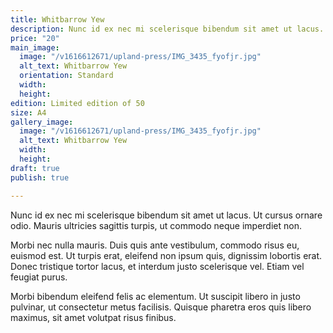 ```yaml
---
title: Whitbarrow Yew
description: Nunc id ex nec mi scelerisque bibendum sit amet ut lacus.
price: "20"
main_image:
  image: "/v1616612671/upland-press/IMG_3435_fyofjr.jpg"
  alt_text: Whitbarrow Yew
  orientation: Standard
  width: 
  height: 
edition: Limited edition of 50
size: A4
gallery_image:
  image: "/v1616612671/upland-press/IMG_3435_fyofjr.jpg"
  alt_text: Whitbarrow Yew
  width: 
  height: 
draft: true
publish: true

---
```

Nunc id ex nec mi scelerisque bibendum sit amet ut lacus. Ut cursus ornare odio. Mauris ultricies sagittis turpis, ut commodo neque imperdiet non. 

Morbi nec nulla mauris. Duis quis ante vestibulum, commodo risus eu, euismod est. Ut turpis erat, eleifend non ipsum quis, dignissim lobortis erat. Donec tristique tortor lacus, et interdum justo scelerisque vel. Etiam vel feugiat purus. 

Morbi bibendum eleifend felis ac elementum. Ut suscipit libero in justo pulvinar, ut consectetur metus facilisis. Quisque pharetra eros quis libero maximus, sit amet volutpat risus finibus.